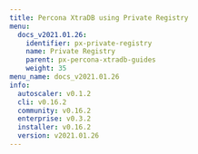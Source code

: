 ```yaml
---
title: Percona XtraDB using Private Registry
menu:
  docs_v2021.01.26:
    identifier: px-private-registry
    name: Private Registry
    parent: px-percona-xtradb-guides
    weight: 35
menu_name: docs_v2021.01.26
info:
  autoscaler: v0.1.2
  cli: v0.16.2
  community: v0.16.2
  enterprise: v0.3.2
  installer: v0.16.2
  version: v2021.01.26
---
```


